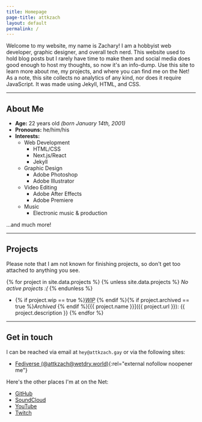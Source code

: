 ```yaml
---
title: Homepage
page-title: attkzach
layout: default
permalink: /
---
```

Welcome to my website, my name is Zachary! I am a hobbyist web developer, graphic designer, and overall tech nerd. This website used to hold blog posts but I rarely have time to make them and social media does good enough to host my thoughts, so now it's an info-dump. Use this site to learn more about me, my projects, and where you can find me on the Net! As a note, this site collects no analytics of any kind, nor does it require JavaScript. It was made using Jekyll, HTML, and CSS.

***

## About Me
- **Age:** 22 years old _(born January 14th, 2001)_
- **Pronouns:** he/him/his
- **Interests:**
    - Web Development
        - HTML/CSS
        - Next.js/React
        - Jekyll
    - Graphic Design
        - Adobe Photoshop
        - Adobe Illustrator
    - Video Editing
        - Adobe After Effects
        - Adobe Premiere
    - Music
        - Electronic music & production

...and much more!

***

## Projects
Please note that I am not known for finishing projects, so don't get too attached to anything you see.

{% for project in site.data.projects %}
{% unless site.data.projects %}
_No active projects :(_
{% endunless %}
- {% if project.wip == true %}<span class="project-tag wip"><i><abbr title="Work In Progress">WIP</abbr></i></span> {% endif %}{% if project.archived == true %}<span class="project-tag archived" title="This project is no longer maintained"><i>Archived</i></span> {% endif %}[{{ project.name }}]({{ project.url }}): {{ project.description }}
{% endfor %}

***

## Get in touch
I can be reached via email at `hey@attkzach.gay` or via the following sites:

- [Fediverse (@attkzach@wetdry.world)](https://wetdry.world/@attkzach){:rel="external nofollow noopener me"}

Here's the other places I'm at on the Net:

- [GitHub](https://github.com/zfett)
- [SoundCloud](https://soundcloud.com/attkzach)
- [YouTube](https://youtube.com/@attkzach)
- [Twitch](https://twitch.tv/attkzach_ttv)
